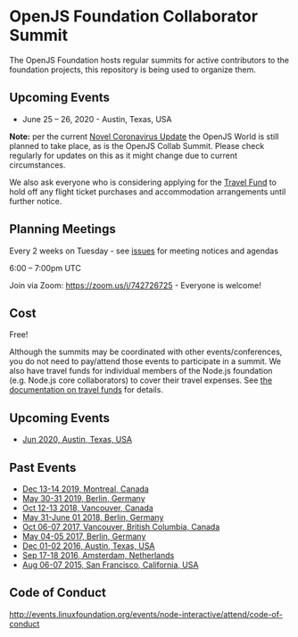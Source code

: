 # OpenJS Foundation Collaborator Summit

The OpenJS Foundation hosts regular summits for active contributors to the foundation projects, this repository is being used to organize them.

## Upcoming Events
- June 25 – 26, 2020 - Austin, Texas, USA

__Note:__ per the current [Novel Coronavirus Update](https://events.linuxfoundation.org/openjs-world/attend/novel-coronavirus-update/) the OpenJS World is still planned to take place, as is the OpenJS Collab Summit. Please check regularly for updates on this as it might change due to current circumstances.

We also ask everyone who is considering applying for the [Travel Fund](https://github.com/openjs-foundation/cross-project-council/blob/master/project-resources/MEMBER_TRAVEL_FUND.md) to hold off any flight ticket purchases and accommodation arrangements until further notice.

## Planning Meetings

Every 2 weeks on Tuesday - see [issues](https://github.com/openjs-foundation/summit/issues) for meeting notices and agendas

6:00 – 7:00pm UTC 

Join via Zoom: https://zoom.us/j/742726725 - Everyone is welcome!

## Cost
Free!

Although the summits may be coordinated with other events/conferences, you do not need to pay/attend those events to participate in a summit. We also have travel funds for individual members of the Node.js foundation (e.g. Node.js core collaborators) to cover their travel expenses. See [the documentation on travel funds](https://github.com/openjs-foundation/cross-project-council/tree/master/proposals/stage-2/TRAVEL_FUND#openjs-travel-fund) for details.

## Upcoming Events
- [Jun 2020, Austin, Texas, USA](https://github.com/openjs-foundation/summit/issues/236)

## Past Events
- [Dec 13-14 2019, Montreal, Canada](https://github.com/openjs-foundation/summit/issues/202)
- [May 30-31 2019, Berlin, Germany](https://github.com/nodejs/summit/issues/135)
- [Oct 12-13 2018, Vancouver, Canada](https://github.com/nodejs/summit/issues/59)
- [May 31-June 01 2018, Berlin, Germany](https://github.com/nodejs/summit/issues/60)
- [Oct 06-07 2017, Vancouver, British Columbia, Canada](https://github.com/nodejs/summit/issues/44)
- [May 04-05 2017, Berlin, Germany](https://github.com/nodejs/summit/issues/39)
- [Dec 01-02 2016, Austin, Texas, USA](https://github.com/nodejs/summit/issues/35)
- [Sep 17-18 2016, Amsterdam, Netherlands](https://github.com/nodejs/summit/issues/16)
- [Aug 06-07 2015, San Francisco, California, USA](https://github.com/nodejs/summit/issues/1)

## Code of Conduct
http://events.linuxfoundation.org/events/node-interactive/attend/code-of-conduct
